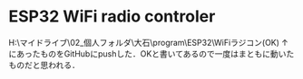 # ESP32 WiFi radio controler

H:\マイドライブ\02_個人フォルダ\大石\program\ESP32\WiFiラジコン(OK)
↑にあったものをGitHubにpushした．OKと書いてあるので一度はまともに動いたものだと思われる．

